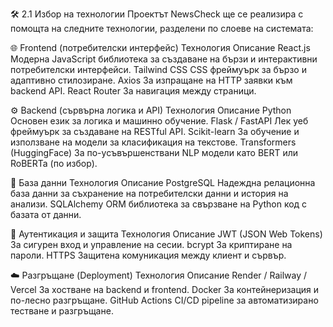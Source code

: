 🛠️ 2.1 Избор на технологии
Проектът NewsCheck ще се реализира с помощта на следните технологии, разделени по слоеве на системата:

🌐 Frontend (потребителски интерфейс)
    Технология	Описание
    React.js	Модерна JavaScript библиотека за създаване на бързи и интерактивни потребителски интерфейси.
    Tailwind CSS	CSS фреймуърк за бързо и адаптивно стилозиране.
    Axios	За изпращане на HTTP заявки към backend API.
    React Router	За навигация между страници.

⚙️ Backend (сървърна логика и API)
    Технология	Описание
    Python	Основен език за логика и машинно обучение.
    Flask / FastAPI	Лек уеб фреймуърк за създаване на RESTful API.
    Scikit-learn	За обучение и използване на модели за класификация на текстове.
    Transformers (HuggingFace)	За по-усъвършенствани NLP модели като BERT или RoBERTa (по избор).

💾 База данни
    Технология	Описание
    PostgreSQL	Надеждна релационна база данни за съхранение на потребителски данни и история на анализи.
    SQLAlchemy	ORM библиотека за свързване на Python код с базата от данни.

🔐 Аутентикация и защита
    Технология	Описание
    JWT (JSON Web Tokens)	За сигурен вход и управление на сесии.
    bcrypt	За криптиране на пароли.
    HTTPS	Защитена комуникация между клиент и сървър.

☁️ Разгръщане (Deployment)
    Технология	Описание
    Render / Railway / Vercel	За хостване на backend и frontend.
    Docker	За контейнеризация и по-лесно разгръщане.
    GitHub Actions	CI/CD pipeline за автоматизирано тестване и разгръщане.

